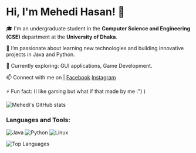 # Hi, I'm Mehedi Hasan! 👋

🎓 I'm an undergraduate student in the **Computer Science and Engineering (CSE)** department at the **University of Dhaka**.

🌱 I’m passionate about learning new technologies and building innovative projects in Java and Python.

🔭 Currently exploring: GUI applications, Game Development.

📫 Connect with me on | [Facebook](https://www.facebook.com/profile.php?id=100066649462473) [Instagram](https://www.instagram.com/meh._.edii) 

⚡ Fun fact: (I like gaming but what if that made by me :") )

![Mehedi's GitHub stats](https://github-readme-stats.vercel.app/api?username=mh-MeHeDii&show_icons=true&theme=radical)

### Languages and Tools:

![Java](https://img.shields.io/badge/Java-007396?style=flat&logo=java&logoColor=white)
![Python](https://img.shields.io/badge/Python-3776AB?style=flat&logo=python&logoColor=white)
![Linux](https://img.shields.io/badge/Linux-FCC624?style=flat&logo=linux&logoColor=black)

![Top Languages](https://github-readme-stats.vercel.app/api/top-langs/?username=mh-MeHeDii&layout=compact&theme=radical)

<!--
**mh-MeHeDii/mh-MeHeDii** is a ✨ _special_ ✨ repository because its `README.md` (this file) appears on your GitHub profile.

Here are some ideas to get you started:

- 🔭 I’m currently working on ...
- 🌱 I’m currently learning ...
- 👯 I’m looking to collaborate on ...
- 🤔 I’m looking for help with ...
- 💬 Ask me about ...
- 📫 How to reach me: ...
- 😄 Pronouns: ...
- ⚡ Fun fact: ...
-->
